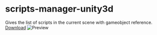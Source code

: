 # scripts-manager-unity3d
Gives the list of scripts in the current scene with gameobject reference.
[Download](https://github.com/prashant-singh/scripts-manager-unity3d/releases/tag/0.1)
![Preview](https://thumbs.gfycat.com/ShyForcefulBluetickcoonhound-size_restricted.gif)
